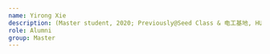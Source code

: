 ```yaml
---
name: Yirong Xie  
description: (Master student, 2020; Previously@Seed Class & 电工基地, HUST; now with Pingtouge)
role: Alumni
group: Master
---
```


